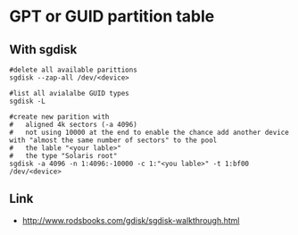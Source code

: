# GPT or GUID partition table

## With sgdisk

```
#delete all available parittions
sgdisk --zap-all /dev/<device>

#list all avialalbe GUID types
sgdisk -L

#create new parition with 
#   aligned 4k sectors (-a 4096)
#   not using 10000 at the end to enable the chance add another device with "almost the same number of sectors" to the pool
#   the lable "<your lable>"
#   the type "Solaris root"
sgdisk -a 4096 -n 1:4096:-10000 -c 1:"<you lable>" -t 1:bf00 /dev/<device>
```

## Link

* http://www.rodsbooks.com/gdisk/sgdisk-walkthrough.html

